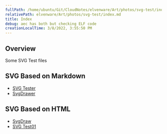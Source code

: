 ```yaml
---
fullPath: /home/ubuntu/Git/CloudNotes/elvenware/Art/photos/svg-test/index.md
relativePath: elvenware/Art/photos/svg-test/index.md
title: Index
debug: aec has both but checking ELF code
creationLocalTime: 3/8/2022, 3:55:50 PM
---
```


<!-- toc -->
<!-- tocstop -->

## Overview

Some SVG Test files

## SVG Based on Markdown

- [SVG Tester](SvgTester.html)
- [SvgDrawer](SvgDrawer.html)

## SVG Based on HTML

- [SvgDraw](SvgDraw01.html)
- [SVG Test01](SvgTest.html)
